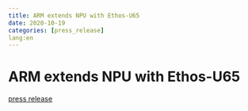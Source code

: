 ```yaml
---
title: ARM extends NPU with Ethos-U65
date: 2020-10-19
categories: [press_release]
lang:en
---
```


# ARM extends NPU with Ethos-U65

[press release](https://www.arm.com/company/news/2020/10/latest-npu-adds-to-arm-ai-platform-performance)
